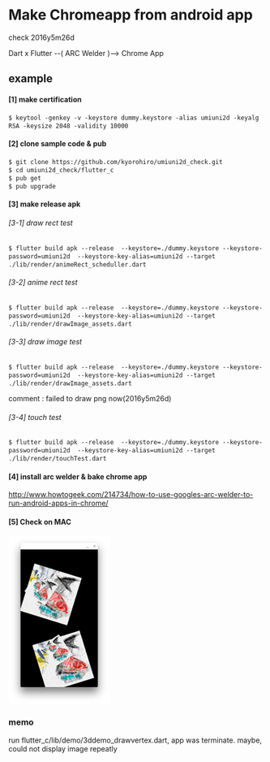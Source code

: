# Make Chromeapp from android app

check 2016y5m26d

Dart x Flutter  --( ARC Welder )--> Chrome App 



## example
#### [1] make certification

```
$ keytool -genkey -v -keystore dummy.keystore -alias umiuni2d -keyalg RSA -keysize 2048 -validity 10000

```

#### [2] clone sample code & pub

```
$ git clone https://github.com/kyorohiro/umiuni2d_check.git
$ cd umiuni2d_check/flutter_c
$ pub get
$ pub upgrade
```

#### [3] make release apk

###### [3-1] draw rect test

```
$ flutter build apk --release  --keystore=./dummy.keystore --keystore-password=umiuni2d  --keystore-key-alias=umiuni2d --target ./lib/render/animeRect_scheduller.dart 
```

###### [3-2] anime rect test

```
$ flutter build apk --release  --keystore=./dummy.keystore --keystore-password=umiuni2d  --keystore-key-alias=umiuni2d --target ./lib/render/drawImage_assets.dart
```

###### [3-3] draw image test

```
$ flutter build apk --release  --keystore=./dummy.keystore --keystore-password=umiuni2d  --keystore-key-alias=umiuni2d --target ./lib/render/drawImage_assets.dart
```
comment : failed to draw png now(2016y5m26d)

###### [3-4] touch test

```
$ flutter build apk --release  --keystore=./dummy.keystore --keystore-password=umiuni2d  --keystore-key-alias=umiuni2d --target ./lib/render/touchTest.dart 
```

#### [4] install arc welder & bake chrome app

http://www.howtogeek.com/214734/how-to-use-googles-arc-welder-to-run-android-apps-in-chrome/



#### [5] Check on MAC
![](img.png)
### memo

run flutter_c/lib/demo/3ddemo_drawvertex.dart, app was  terminate.
maybe, could not display image repeatly

